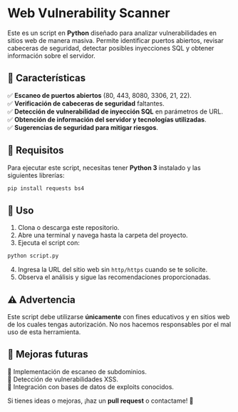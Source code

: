# Web Vulnerability Scanner

Este es un script en **Python** diseñado para analizar vulnerabilidades en sitios web de manera masiva. Permite identificar puertos abiertos, revisar cabeceras de seguridad, detectar posibles inyecciones SQL y obtener información sobre el servidor.

## 🔹 Características
✅ **Escaneo de puertos abiertos** (80, 443, 8080, 3306, 21, 22).  
✅ **Verificación de cabeceras de seguridad** faltantes.  
✅ **Detección de vulnerabilidad de inyección SQL** en parámetros de URL.  
✅ **Obtención de información del servidor y tecnologías utilizadas**.  
✅ **Sugerencias de seguridad para mitigar riesgos**.  

## 📌 Requisitos
Para ejecutar este script, necesitas tener **Python 3** instalado y las siguientes librerías:

```bash
pip install requests bs4
```

## 🚀 Uso
1. Clona o descarga este repositorio.
2. Abre una terminal y navega hasta la carpeta del proyecto.
3. Ejecuta el script con:

```bash
python script.py
```

4. Ingresa la URL del sitio web sin `http/https` cuando se te solicite.
5. Observa el análisis y sigue las recomendaciones proporcionadas.

## ⚠️ Advertencia
Este script debe utilizarse **únicamente** con fines educativos y en sitios web de los cuales tengas autorización. No nos hacemos responsables por el mal uso de esta herramienta.

## 📌 Mejoras futuras
🔹 Implementación de escaneo de subdominios.  
🔹 Detección de vulnerabilidades XSS.  
🔹 Integración con bases de datos de exploits conocidos.  

Si tienes ideas o mejoras, ¡haz un **pull request** o contactame! 🚀

